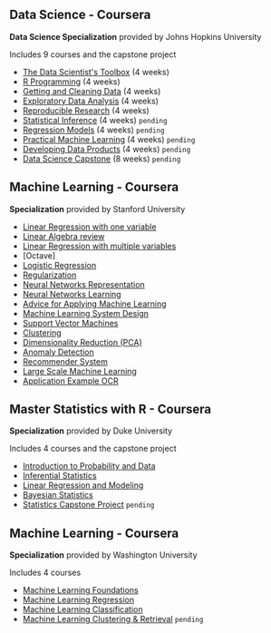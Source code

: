 ## Data Science - Coursera

**Data Science Specialization** provided by Johns Hopkins University

Includes 9 courses and the capstone project  

-  [The Data Scientist's Toolbox](https://github.com/bhunkeler/DataScienceCoursera/tree/master/Data_Science/001_The_Data_Scientists_Toolbox) (4 weeks)
-  [R Programming](https://github.com/bhunkeler/DataScienceCoursera/tree/master/Data_Science/002_R_Programming) (4 weeks)
-  [Getting and Cleaning Data](https://github.com/bhunkeler/DataScienceCoursera/tree/master/Data_Science/003_Getting_and_Cleaning_Data) (4 weeks)
-  [Exploratory Data Analysis](https://github.com/bhunkeler/DataScienceCoursera/tree/master/Data_Science/004_Exploratory_Data_Analysis) (4 weeks)
-  [Reproducible Research](https://github.com/bhunkeler/DataScienceCoursera/tree/master/Data_Science/005_Reproducible_Research) (4 weeks)
-  [Statistical Inference](link) (4 weeks) `pending`
-  [Regression Models](link) (4 weeks) `pending`
-  [Practical Machine Learning](link) (4 weeks) `pending`
-  [Developing Data Products](link) (4 weeks) `pending`
-  [Data Science Capstone](link) (8 weeks) `pending`


## Machine Learning - Coursera
**Specialization** provided by Stanford University

-  [Linear Regression with one variable](https://github.com/bhunkeler/DataScienceCoursera/tree/master/Machine_Learning/Lectures/002_Linear_Regression_with_One_Variable) 
-  [Linear Algebra review](https://github.com/bhunkeler/DataScienceCoursera/tree/master/Machine_Learning/Lectures/003_Linear_Algebra_Review) 
-  [Linear Regression with multiple variables](https://github.com/bhunkeler/DataScienceCoursera/tree/master/Machine_Learning/Lectures/004_Linear_Regression_with_Multiple_Variables) 
-  [Octave] 
-  [Logistic Regression](https://github.com/bhunkeler/DataScienceCoursera/tree/master/Machine_Learning/Lectures/006_Logistic_Regression) 
-  [Regularization](https://github.com/bhunkeler/DataScienceCoursera/tree/master/Machine_Learning/Lectures/007_Regularization) 
-  [Neural Networks Representation](https://github.com/bhunkeler/DataScienceCoursera/tree/master/Machine_Learning/Lectures/008_Neural_Networks_Representation) 
-  [Neural Networks Learning](https://github.com/bhunkeler/DataScienceCoursera/tree/master/Machine_Learning/Lectures/009_Neural_Networks_Learning) 
-  [Advice for Applying Machine Learning](https://github.com/bhunkeler/DataScienceCoursera/tree/master/Machine_Learning/Lectures/010_Advice_for_Applying_Machine_Learning) 
-  [Machine Learning System Design](https://github.com/bhunkeler/DataScienceCoursera/tree/master/Machine_Learning/Lectures/011_Machine_Learning_System_Design) 
-  [Support Vector Machines](https://github.com/bhunkeler/DataScienceCoursera/tree/master/Machine_Learning/Lectures/012_Support_Vector_Machines) 
-  [Clustering](https://github.com/bhunkeler/DataScienceCoursera/tree/master/Machine_Learning/Lectures/013_Clustering) 
-  [Dimensionality Reduction (PCA)](https://github.com/bhunkeler/DataScienceCoursera/tree/master/Machine_Learning/Lectures/014_Dimensionality_Reduction_(PCA)) 
-  [Anomaly Detection](https://github.com/bhunkeler/DataScienceCoursera/tree/master/Machine_Learning/Lectures/015_Anomaly_Detection) 
-  [Recommender System](https://github.com/bhunkeler/DataScienceCoursera/tree/master/Machine_Learning/Lectures/016_Recommender_System) 
-  [Large Scale Machine Learning](https://github.com/bhunkeler/DataScienceCoursera/tree/master/Machine_Learning/Lectures/017_Large_Scale_Machine_Learning) 
-  [Application Example OCR](https://github.com/bhunkeler/DataScienceCoursera/tree/master/Machine_Learning/Lectures/018_Application_Example_OCR)


## Master Statistics with R - Coursera
**Specialization** provided by Duke University

Includes 4 courses and the capstone project  

- [Introduction to Probability and Data](https://github.com/bhunkeler/DataScienceCoursera/tree/master/Statistics/001_Introduction_to_Probability_and_Data)
- [Inferential Statistics](https://github.com/bhunkeler/DataScienceCoursera/tree/master/Statistics/002_Inferential_Statistics)
- [Linear Regression and Modeling](https://github.com/bhunkeler/DataScienceCoursera/tree/master/Statistics/003_Linear_Regression_and_Modeling)
- [Bayesian Statistics](https://github.com/bhunkeler/DataScienceCoursera/tree/master/Statistics/004_Bayesian_Statistics)
- [Statistics Capstone Project]() `pending`


## Machine Learning - Coursera
**Specialization** provided by Washington University

Includes 4 courses  

- [Machine Learning Foundations](https://github.com/bhunkeler/DataScienceCoursera/tree/master/Machine%20Learning%20-%20Washingtion%20University/001_Machine_Learning_Foundations)
- [Machine Learning Regression](https://github.com/bhunkeler/DataScienceCoursera/tree/master/Machine%20Learning%20-%20Washingtion%20University/002_Machine_Learning_Regression)
- [Machine Learning Classification](https://github.com/bhunkeler/DataScienceCoursera/tree/master/Machine%20Learning%20-%20Washingtion%20University/003_Machine_Learning_Classification)
- [Machine Learning Clustering & Retrieval]() `pending`


